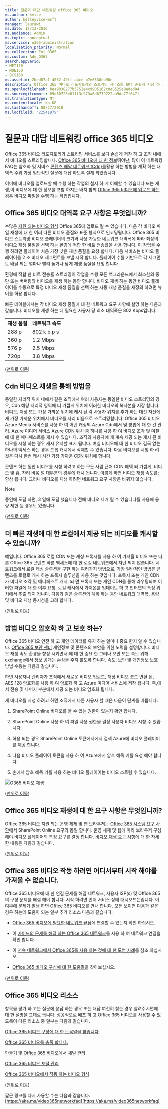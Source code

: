 ```yaml
---
title: 질문과 대답 네트워킹 office 365 비디오
ms.author: kvice
author: kelleyvice-msft
manager: laurawi
ms.date: 12/13/2016
ms.audience: Admin
ms.topic: conceptual
ms.service: o365-administration
localization_priority: Normal
ms.collection: Ent_O365
ms.custom: Adm_O365
search.appverid:
- MET150
- MOE150
- BCS160
ms.assetid: 2bed67a1-4052-49ff-a4ce-b7e6530eb98e
description: Office 365 비디오 리포지토리와 스트리밍 서비스를 보다 손쉽게 저장 하 고 조직 내에서 비디오를 스트리밍합니다. Office 365 비디오;에 대 한 유용한 정보 많이 이 네트워킹 FAQ는 암호화 및 서비스 콘텐츠 배달 네트워크 (Cdn)를 활용 하는 방법을 계획 하는 대역폭 주위 가장 일반적인 질문에 대답 하도록 설계 되었습니다.
ms.openlocfilehash: bea9838277b5752e4c9905162c0e8525e8aded04
ms.sourcegitcommit: 69d60723e611f3c973a6d6779722aa9da77f647f
ms.translationtype: MT
ms.contentlocale: ko-KR
ms.lasthandoff: 08/27/2018
ms.locfileid: "22541979"
---
```

# <a name="office-365-video-networking-frequently-asked-questions"></a>질문과 대답 네트워킹 office 365 비디오

Office 365 비디오 리포지토리와 스트리밍 서비스를 보다 손쉽게 저장 하 고 조직 내에서 비디오를 스트리밍합니다. [Office 365 비디오에 대 한 정보](https://support.office.com/article/Find-help-about-Office-365-Video-b435f99a-f47e-4ebd-a946-f5c965844f50)뛰어난; 많이 이 네트워킹 FAQ는 암호화 및 서비스 [콘텐츠 배달 네트워크 (Cdn)를](https://support.office.com/article/Content-delivery-networks-0140f704-6614-49bb-aa6c-89b75dcd7f1f)활용 하는 방법을 계획 하는 대역폭 주위 가장 일반적인 질문에 대답 하도록 설계 되었습니다.
  
이미에 비디오를 업로드할 때 수행 하는 작업의 철저 하 게 이해할 수 있습니다 또는 재생,이 비디오에 대 한 정보를 포함 하지는 배치 함께 [Office 365 비디오에 업로드 하는 경우 비디오 파일을 수행 하는 작업](https://www.youtube.com/watch?v=HXSZ0jYBKlM)입니다.
  
## <a name="what-are-the-office-365-video-bandwidth-requirements"></a>Office 365 비디오 대역폭 요구 사항은 무엇입니까?

수많은 [지원 되는 비디오 형식](https://support.office.com/article/dd1af01c-fd8e-4640-b17b-93ee02b9b817) Office 365에 업로드 될 수 있습니다. 다음 각 비디오 파일 재생에 대 한 여러 다른 비디오 품질와 표준 형식으로 인코딩됩니다. Office 365 비디오 스트리밍 비디오 플레이어의 크기와 사용 가능한 네트워크 대역폭에 따라 최상의 비디오 재생 품질을 선택 하는 환경에 적합 한 비트 전송률을 사용 합니다. 이 작업을 수행 하려면 플레이어 처음 가장 낮은 재생 품질을 요청 합니다. 다음 서비스는 비디오 플레이어를 2 초 비디오 세그먼트를 보낼 시작 합니다. 플레이어 수를 기반으로 각 세그먼트 배달 되는 얼마나 빨리 높거나 낮게 재생 품질을 요청 합니다.
  
환경에 적합 한 비트 전송률 스트리밍이 작업을 수행 모든 백그라운드에서 최소한의 중단 또는 버퍼링와 비디오를 재생 하는 동안 합니다. 비디오 재생 하는 동안 비디오 플레이어를 수동으로 특정 비디오 재생 품질을 선택 하는 자동 재생 품질을 재정의 하려면 뷰어를 허용 합니다.
  
빠른 테이블에서는 각 비디오 재생 품질에 대 한 네트워크 요구 사항에 설명 하는 다음과 같습니다. 비디오를 재생 하는 데 필요한 사용자 당 최소 대역폭은 802 Kbps입니다.
  
|||
|:-----|:-----|
|**재생 품질** <br/> |**네트워크 속도** <br/> |
|288 p  <br/> |802 k b p s  <br/> |
|360 p  <br/> |1.2 Mbps  <br/> |
|576 p  <br/> |2.5 Mbps  <br/> |
|720p  <br/> |3.8 Mbps  <br/> |

([맨위로 이동](office-365-video-networking-faq.md))
  
## <a name="how-do-cdns-help-video-playback"></a>Cdn 비디오 재생을 통해 방법을

동일한 지리적 위치 내에서 같은 조직에서 여러 사용자는 동일한 비디오 스트리밍의 경우, Cdn 해당 지리적 영역에 더 가깝게 위치에 이러한 비디오의 복사본을 저장 합니다. 비디오, 저장 또는 가장 가까운 위치에 캐시 된 각 사용자 위치를 추가 하는 대신 자신에 게 가장 가까운 위치에서 비디오를 자리 비움으로 스트리밍합니다. Office 365 비디오 Azure Media 서비스를 사용 하 여 어떤 캐싱되 Azure Cdn에서 및 방법에 대 한 긴 관리. Azure 미디어 서비스 [Azure CDN 위치](https://azure.microsoft.com/documentation/articles/cdn-pop-locations/) 중 하나를 사용 하 여 비디오 조각 및 며칠에 대 한 매니페스트를 캐시 수 있습니다. 조직의 사용자에 게 계속 제공 되는 캐시 된 비디오를 시청 하는 경우 캐시 유지할 표시 됩니다. 며칠 비디오에 대 한 비디오 결국 없는 하나의 액세스 하는 경우 드롭 캐시에서 삭제할 수 있습니다. 다음 비디오를 시청 하 려 것은 다시 한번 캐시 시간 가장 가까운 CDN 위치에 합니다.
  
콘텐츠 하는 동안 비디오를 시청 하려고 하는 모든 사람 근처 CDN 혜택 되 가깝게, 비디오 및 홉, 자리 비움 덜 대부분의 경우에 캐시 됩니다. 이렇게 하면 비디오 재생 속도를; 향상 됩니다. 그러나 비디오를 재생 하려면 네트워크 요구 사항은 바뀌지 않습니다.
  
> [!NOTE]
> 중인에 도달 하면, 3 일에 도달 했습니다 전에 비디오 제거 될 수 있습니다를 사용해 용량 제한 등 경우도 있습니다.
  
([맨위로 이동](office-365-video-networking-faq.md))
  
## <a name="can-i-cache-the-videos-locally-for-faster-playback"></a>더 빠른 재생에 대 한 로컬에서 제공 되는 비디오를 캐시할 수 있습니까?

예입니다. Office 365 로컬 CDN 또는 캐싱 프록시를 사용 하 여 가져올 비디오 또는 다른 Office 365 콘텐츠 빠른 액세스에 대 한 로컬 네트워크에서 차단 되지 않습니다. 네트워크에서 로컬 캐싱 솔루션을 구현 하는 여러가지 방법으로, 가장 일반적인 방법은 콘텐츠를 로컬로 캐시 하는 프록시 솔루션을 사용 하는 것입니다. 프록시 또는 개인 CDN가 비디오 조각 및 매니페스트 캐시, 되 면 프록시 또는 개인 CDN를 통해 라우팅되며 이러한 파일에 대 한 이후 요청, 로컬 캐시에서 가져온를 업데이트 하 고 인터넷의 특정 위치에서 추출 되지 됩니다. 다음과 같은 솔루션의 계획 하는 동안 네트워크 대역폭, 용량 및 비디오 재생 동시성을 고려 합니다.
  
([맨위로 이동](office-365-video-networking-faq.md))
  
## <a name="how-videos-are-encrypted-and-secured"></a>방법 비디오 암호화 하 고 보호 하는?

Office 365 비디오 안전 하 고 개인 데이터를 유지 하는 얼마나 중요 한지 알 수 있습니다. [Office 365 보안 센터](https://products.office.com/business/office-365-trust-center-cloud-computing-security) 개인정보 및 콘텐츠의 보안을 위한 노력을 설명합니다. 비디오 재생 속도 환경을 향상 시키면서;에 대 한 중요 한 그러나 보안 또는 속도 위해 exchange에서 정보 공개는 손상을 주지 않도록 합니다. 속도, 보안 및 개인정보 보호 방법 수용는 다음과 같습니다.
  
하면 사용자나 관리자가 조직에서 새로운 비디오 업로드, 해당 비디오 코드 변환 된, AES 128 암호화를 사용 하 여 암호화 하 고 Azure 미디어 서비스에 저장 됩니다. 즉,에서 전송 및 나머지 부분에서 제공 되는 비디오 암호화 됩니다.
  
새 비디오를 시청 하려고 하면 조직에서 다른 사용자 할 때은 다음이 단계를 따릅니다.
  
1. SharePoint Online 비디오를 볼 수 있는 권한이 있는지 확인 합니다.

2. SharePoint Online 사용 하 여 파일 사용 권한을 결정 사용자 비디오 시청 수 있습니다.

3. 허용 되는 경우 SharePoint Online 토큰에서에서 검색 Azure에 비디오 플레이어를 제공 합니다.

4. 다음 비디오 플레이어 토큰을 사용 하 여 Azure에서 암호 해독 키를 요청 해야 합니다.

5. 손에서 암호 해독 키를 사용 하는 비디오 플레이어는 비디오 스트림 수 있습니다.

![O365 비디오 재생](media/9d3c6e76-151d-48a3-a30e-ba8dd07db0b7.png)
  
([맨위로 이동](office-365-video-networking-faq.md))
  
## <a name="what-are-the-requirements-to-playback-office-365-video"></a>Office 365 비디오 재생에 대 한 요구 사항은 무엇입니까?

Office 365 비디오 지원 되는 운영 체제 및 웹 브라우저는 [Office 365 시스템 요구 사항](https://support.office.com/article/Office-365-system-requirements-719254c0-2671-4648-9c84-c6a3d4f3be45)에서 SharePoint Online 요구와 동일 합니다. 운영 체제 및 웹에 따라 브라우저 구성 해야 비디오 플레이어의 특정 요구를 결정 합니다. [비디오 재생 요구 사항](https://support.office.com/article/ca1cc1a9-a615-46e1-b6a3-40dbd99939a6)에 대 한 자세한 내용은 다음과 같습니다.
  
([맨위로 이동](office-365-video-networking-faq.md))
  
## <a name="i-cant-get-office-365-video-to-work-where-should-i-start"></a>Office 365 비디오 작동 하려면 어디서부터 시작 해야를 가져올 수 없습니다.

Office 365 비디오에 대 한 연결 문제를 해결 네트워크, 사용자 ISP(s) 및 Office 365의 구성 문제를 해결 해야 합니다. 시작 하려면 먼저 서비스 상태 대시보드는입니다. 이 여부에 문제가 발생 하면 Office 365 비디오를 안내 합니다. 모든 보이면 다음과 같은 경우 하는데 도움이 되는 일부 추가 리소스 다음과 같습니다.
  
- [Office 365 비디오에 필요한 네트워크 끝점](https://support.office.com/article/Office-365-URLs-and-IP-address-ranges-8548a211-3fe7-47cb-abb1-355ea5aa88a2)에 연결할 수 있는지 확인 하십시오.

- 이 [가이드의 문제를 해결 하는 Office 365 네트워크](https://support.office.com/article/Office-365-performance-tuning-and-troubleshooting-Admin-and-IT-Pro-1492cb94-bd62-43e6-b8d0-2a61ed88ebae)를 사용 하 여 네트워크 연결을 확인 합니다.

- 이 [저속 네트워크에서 Office 365를 사용 하는 것에 대 한 모범 사례](https://support.office.com/article/Best-practices-for-using-Office-365-on-a-slow-network-fd16c8d2-4799-4c39-8fd7-045f06640166)를 참조 하십시오.

- [Office 365 비디오 구성에 대 한 도움말](https://support.office.com/article/Find-help-about-Office-365-Video-b435f99a-f47e-4ebd-a946-f5c965844f50)을 찾아보십시오.

([맨위로 이동](office-365-video-networking-faq.md))
  
## <a name="office-365-video-resources"></a>Office 365 비디오 리소스

항목을 평가 하 고는 질문에 응답 하는 경우 또는 대답 여전히 찾는 경우 알려주시면에 대 한 설명을 그대로 둡니다. 성공적으로 배포 하 고 Office 365 비디오를 사용할 수 있도록이 다른 리소스 중 일부는 다음과 같습니다.
  
[Office 365 비디오 구성에 대 한 도움말을 찾습니다](https://support.office.com/article/Find-help-about-Office-365-Video-b435f99a-f47e-4ebd-a946-f5c965844f50).
  
[Office 365 비디오를 충족 합니다.](https://support.office.com/article/Meet-Office-365-Video-ca1cc1a9-a615-46e1-b6a3-40dbd99939a6)
  
[만들기 및 Office 365 비디오에서 채널 관리](https://support.office.com/article/Create-and-manage-a-channel-in-Office-365-Video-1fede4cc-13c0-435a-b585-e7fbf1c83bb2)
  
[Office 365 비디오 포털 관리](https://support.office.com/article/Manage-your-Office-365-Video-portal-c059465b-eba9-44e1-b8c7-8ff7793ff5da)
  
[Office 365 비디오에서 작동 하는 비디오 형식](https://support.office.com/article/Video-formats-that-work-in-Office-365-Video-dd1af01c-fd8e-4640-b17b-93ee02b9b817)
  
([맨위로 이동](office-365-video-networking-faq.md))
  
짧은 링크를 다시 사용할 수는 다음과 같습니다.[https://aka.ms/video365networkfaq](https://aka.ms/video365networkfaq)
